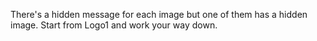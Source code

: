 There's a hidden message for each image but one of them has a hidden image. Start from Logo1 and work your way down.
